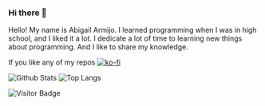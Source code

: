### Hi there 👋

Hello! My name is Abigail Armijo. I learned programming when I was in high school, and I liked it a lot. I dedicate a lot of time to learning new things about programming. And I like to share my knowledge.

If you like any of my repos [![ko-fi](https://ko-fi.com/img/githubbutton_sm.svg)](https://ko-fi.com/U7U1U2V3V)

<!--
**apis3445/apis3445** is a ✨ _special_ ✨ repository because its `README.md` (this file) appears on your GitHub profile.

Here are some ideas to get you started:

- 🔭 I’m currently working on ...
- 🌱 I’m currently learning ...
- 👯 I’m looking to collaborate on ...
- 🤔 I’m looking for help with ...
- 💬 Ask me about ...
- 📫 How to reach me: ...
- 😄 Pronouns: ...
- ⚡ Fun fact: ...
-->


![Github Stats](https://github-readme-stats.vercel.app/api?username=apis3445&count_private=true&show_icons=true&include_all_commits=true&theme=jolly)
![Top Langs](https://github-readme-stats.vercel.app/api/top-langs/?username=apis3445&hide=TeX&layout=compact&theme=jolly)

![Visitor Badge](https://visitor-badge.laobi.icu/badge?page_id=apis3445)
